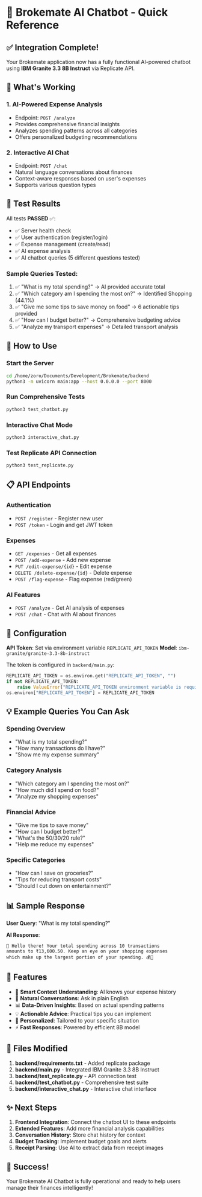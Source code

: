 # 🤖 Brokemate AI Chatbot - Quick Reference

## ✅ Integration Complete!

Your Brokemate application now has a fully functional AI-powered chatbot using **IBM Granite 3.3 8B Instruct** via Replicate API.

## 🎯 What's Working

### 1. **AI-Powered Expense Analysis**
   - Endpoint: `POST /analyze`
   - Provides comprehensive financial insights
   - Analyzes spending patterns across all categories
   - Offers personalized budgeting recommendations

### 2. **Interactive AI Chat**
   - Endpoint: `POST /chat`
   - Natural language conversations about finances
   - Context-aware responses based on user's expenses
   - Supports various question types

## 🧪 Test Results

All tests **PASSED** ✅:

- ✅ Server health check
- ✅ User authentication (register/login)
- ✅ Expense management (create/read)
- ✅ AI expense analysis
- ✅ AI chatbot queries (5 different questions tested)

### Sample Queries Tested:
1. ✅ "What is my total spending?" → AI provided accurate total
2. ✅ "Which category am I spending the most on?" → Identified Shopping (44.1%)
3. ✅ "Give me some tips to save money on food" → 6 actionable tips provided
4. ✅ "How can I budget better?" → Comprehensive budgeting advice
5. ✅ "Analyze my transport expenses" → Detailed transport analysis

## 🚀 How to Use

### Start the Server
```bash
cd /home/zoro/Documents/Development/Brokemate/backend
python3 -m uvicorn main:app --host 0.0.0.0 --port 8000
```

### Run Comprehensive Tests
```bash
python3 test_chatbot.py
```

### Interactive Chat Mode
```bash
python3 interactive_chat.py
```

### Test Replicate API Connection
```bash
python3 test_replicate.py
```

## 📋 API Endpoints

### Authentication
- `POST /register` - Register new user
- `POST /token` - Login and get JWT token

### Expenses
- `GET /expenses` - Get all expenses
- `POST /add-expense` - Add new expense
- `PUT /edit-expense/{id}` - Edit expense
- `DELETE /delete-expense/{id}` - Delete expense
- `POST /flag-expense` - Flag expense (red/green)

### AI Features
- `POST /analyze` - Get AI analysis of expenses
- `POST /chat` - Chat with AI about finances

## 🔑 Configuration

**API Token**: Set via environment variable `REPLICATE_API_TOKEN`
**Model**: `ibm-granite/granite-3.3-8b-instruct`

The token is configured in `backend/main.py`:
```python
REPLICATE_API_TOKEN = os.environ.get("REPLICATE_API_TOKEN", "")
if not REPLICATE_API_TOKEN:
    raise ValueError("REPLICATE_API_TOKEN environment variable is required")
os.environ["REPLICATE_API_TOKEN"] = REPLICATE_API_TOKEN
```

## 💡 Example Queries You Can Ask

### Spending Overview
- "What is my total spending?"
- "How many transactions do I have?"
- "Show me my expense summary"

### Category Analysis
- "Which category am I spending the most on?"
- "How much did I spend on food?"
- "Analyze my shopping expenses"

### Financial Advice
- "Give me tips to save money"
- "How can I budget better?"
- "What's the 50/30/20 rule?"
- "Help me reduce my expenses"

### Specific Categories
- "How can I save on groceries?"
- "Tips for reducing transport costs"
- "Should I cut down on entertainment?"

## 📊 Sample Response

**User Query**: "What is my total spending?"

**AI Response**:
```
👋 Hello there! Your total spending across 10 transactions 
amounts to ₹13,600.50. Keep an eye on your shopping expenses 
which make up the largest portion of your spending. 💰📝
```

## 🎨 Features

- 🧠 **Smart Context Understanding**: AI knows your expense history
- 💬 **Natural Conversations**: Ask in plain English
- 📊 **Data-Driven Insights**: Based on actual spending patterns
- 💡 **Actionable Advice**: Practical tips you can implement
- 🎯 **Personalized**: Tailored to your specific situation
- ⚡ **Fast Responses**: Powered by efficient 8B model

## 🔧 Files Modified

1. **backend/requirements.txt** - Added replicate package
2. **backend/main.py** - Integrated IBM Granite 3.3 8B Instruct
3. **backend/test_replicate.py** - API connection test
4. **backend/test_chatbot.py** - Comprehensive test suite
5. **backend/interactive_chat.py** - Interactive chat interface

## ✨ Next Steps

1. **Frontend Integration**: Connect the chatbot UI to these endpoints
2. **Extended Features**: Add more financial analysis capabilities
3. **Conversation History**: Store chat history for context
4. **Budget Tracking**: Implement budget goals and alerts
5. **Receipt Parsing**: Use AI to extract data from receipt images

## 🎉 Success!

Your Brokemate AI Chatbot is fully operational and ready to help users manage their finances intelligently!
